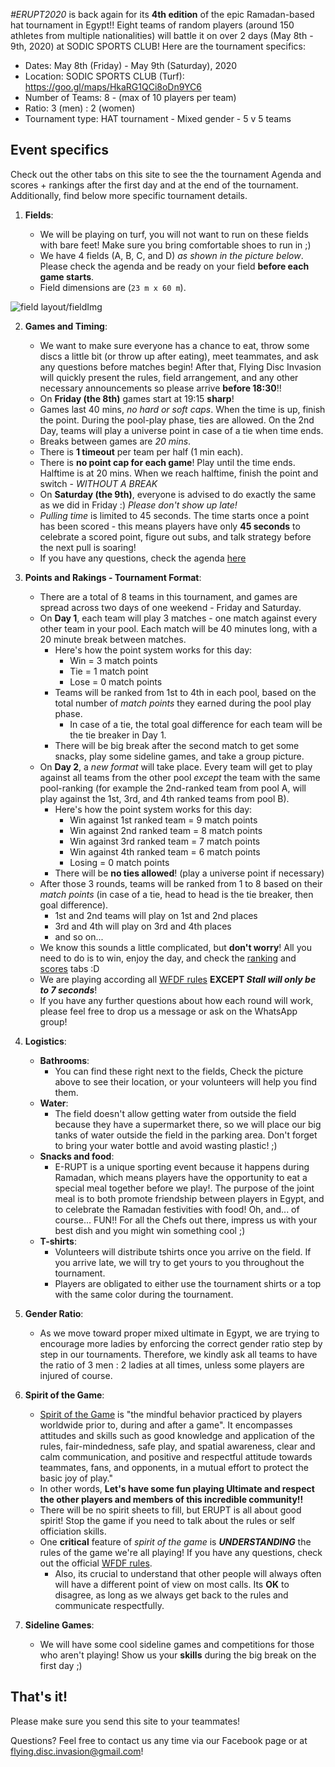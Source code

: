 _#ERUPT2020_ is back again for its **4th edition** of the epic Ramadan-based hat tournament in Egypt!! Eight teams of random players (around 150 athletes from multiple nationalities) will battle it on over 2 days (May 8th - 9th, 2020) at SODIC SPORTS CLUB! Here are the tournament specifics:

-   Dates: May 8th (Friday) - May 9th (Saturday), 2020
-   Location: SODIC SPORTS CLUB (Turf): https://goo.gl/maps/HkaRG1QCi8oDn9YC6
-   Number of Teams: 8 - (max of 10 players per team)
-   Ratio: 3 (men) : 2 (women)
-   Tournament type: HAT tournament - Mixed gender - 5 v 5 teams

## Event specifics

Check out the other tabs on this site to see the the tournament Agenda and scores + rankings after the first day and at the end of the tournament. Additionally, find below more specific tournament details.

1. **Fields**:

    - We will be playing on turf, you will not want to run on these fields with bare feet! Make sure you bring comfortable shoes to run in ;)
    - We have 4 fields (A, B, C, and D) _as shown in the picture below_. Please check the agenda and be ready on your field **before each game starts**.
    - Field dimensions are (`23 m x 60 m`).

![field layout/fieldImg](sodic_map.jpeg)

2. **Games and Timing**:

    - We want to make sure everyone has a chance to eat, throw some discs a little bit (or throw up after eating), meet teammates, and ask any questions before matches begin! After that, Flying Disc Invasion will quickly present the rules, field arrangement, and any other necessary announcements so please arrive **before 18:30**!!
    - On **Friday (the 8th)** games start at 19:15 **sharp**!
    - Games last 40 mins, _no hard or soft caps_. When the time is up, finish the point. During the pool-play phase, ties are allowed. On the 2nd Day, teams will play a universe point in case of a tie when time ends.
    - Breaks between games are _20 mins_.
    - There is **1 timeout** per team per half (1 min each).
    - There is **no point cap for each game**! Play until the time ends. Halftime is at 20 mins. When we reach halftime, finish the point and switch - _WITHOUT A BREAK_
    - On **Saturday (the 9th)**, everyone is advised to do exactly the same as we did in Friday :) _Please don't show up late!_
    - _Pulling time_ is limited to 45 seconds. The time starts once a point has been scored - this means players have only **45 seconds** to celebrate a scored point, figure out subs, and talk strategy before the next pull is soaring!
    - If you have any questions, check the agenda [here](/erupt-2020/agenda)

3. **Points and Rakings - Tournament Format**:

    - There are a total of 8 teams in this tournament, and games are spread across two days of one weekend - Friday and Saturday.
    - On **Day 1**, each team will play 3 matches - one match against every other team in your pool. Each match will be 40 minutes long, with a 20 minute break between matches.
        - Here's how the point system works for this day:
            - Win = 3 match points
            - Tie = 1 match point
            - Lose = 0 match points
        - Teams will be ranked from 1st to 4th in each pool, based on the total number of _match points_ they earned during the pool play phase.
            - In case of a tie, the total goal difference for each team will be the tie breaker in Day 1.
        - There will be big break after the second match to get some snacks, play some sideline games, and take a group picture.
    - On **Day 2**, a _new format_ will take place. Every team will get to play against all teams from the other pool _except_ the team with the same pool-ranking (for example the 2nd-ranked team from pool A, will play against the 1st, 3rd, and 4th ranked teams from pool B).
        - Here's how the point system works for this day:
            - Win against 1st ranked team = 9 match points
            - Win against 2nd ranked team = 8 match points
            - Win against 3rd ranked team = 7 match points
            - Win against 4th ranked team = 6 match points
            - Losing = 0 match points
        - There will be **no ties allowed**! (play a universe point if necessary)
    - After those 3 rounds, teams will be ranked from 1 to 8 based on their _match points_ (in case of a tie, head to head is the tie breaker, then goal difference).
        - 1st and 2nd teams will play on 1st and 2nd places
        - 3rd and 4th will play on 3rd and 4th places
        - and so on...
    - We know this sounds a little complicated, but **don't worry**! All you need to do is to win, enjoy the day, and check the [ranking]() and [scores]() tabs :D
    - We are playing according all [WFDF rules](https://rules.wfdf.org/) **EXCEPT _Stall will only be to 7 seconds_**!
    - If you have any further questions about how each round will work, please feel free to drop us a message or ask on the WhatsApp group!

4. **Logistics**:

    - **Bathrooms**:
        - You can find these right next to the fields, Check the picture above to see their location, or your volunteers will help you find them.
    - **Water**:
        - The field doesn't allow getting water from outside the field because they have a supermarket there, so we will place our big tanks of water outside the field in the parking area. Don't forget to bring your water bottle and avoid wasting plastic! ;)
    - **Snacks and food**:
        - E-RUPT is a unique sporting event because it happens during Ramadan, which means players have the opportunity to eat a special meal together before we play!. The purpose of the joint meal is to both promote friendship between players in Egypt, and to celebrate the Ramadan festivities with food! Oh, and... of course... FUN!! For all the Chefs out there, impress us with your best dish and you might win something cool ;)
    - **T-shirts**:
        - Volunteers will distribute tshirts once you arrive on the field. If you arrive late, we will try to get yours to you throughout the tournament.
        - Players are obligated to either use the tournament shirts or a top with the same color during the tournament.

5. **Gender Ratio**:

    - As we move toward proper mixed ultimate in Egypt, we are trying to encourage more ladies by enforcing the correct gender ratio step by step in our tournaments. Therefore, we kindly ask all teams to have the ratio of 3 men : 2 ladies at all times, unless some players are injured of course.

6. **Spirit of the Game**:

    - [Spirit of the Game](http://www.wfdf.org/sports/ultimate/161-spirit-of-the-game-) is "the mindful behavior practiced by players worldwide prior to, during and after a game". It encompasses attitudes and skills such as good knowledge and application of the rules, fair-mindedness, safe play, and spatial awareness, clear and calm communication, and positive and respectful attitude towards teammates, fans, and opponents, in a mutual effort to protect the basic joy of play."
    - In other words, **Let's have some fun playing Ultimate and respect the other players and members of this incredible community!!**
    - There will be no spirit sheets to fill, but ERUPT is all about good spirit! Stop the game if you need to talk about the rules or self officiation skills.
    - One **critical** feature of _spirit of the game_ is _**UNDERSTANDING**_ the rules of the game we're all playing! If you have any questions, check out the official [WFDF rules](https://rules.wfdf.org/).
        - Also, its crucial to understand that other people will always often will have a different point of view on most calls. Its **OK** to disagree, as long as we always get back to the rules and communicate respectfully.

7. **Sideline Games**:

    - We will have some cool sideline games and competitions for those who aren't playing! Show us your **skills** during the big break on the first day ;)

## That's it!

Please make sure you send this site to your teammates!

Questions? Feel free to contact us any time via our Facebook page or at flying.disc.invasion@gmail.com!
